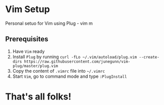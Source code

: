 # Vim Setup
Personal setuo for Vim using Plug - vim m

## Prerequisites

1. Have `Vim` ready
2. Install `Plug` by running `curl -fLo ~/.vim/autoload/plug.vim --create-dirs https://raw.githubusercontent.com/junegunn/vim-plug/master/plug.vim`
3. Copy the content of `.vimrc` file into `~/.vimrc`
4. Start `Vim`, go to command mode and type `:PlugInstall`

# That's all folks!
   


